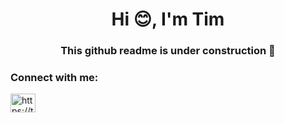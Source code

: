 <h1 align="center">Hi 😊, I'm Tim</h1>
<h3 align="center">This github readme is under construction 🐒</h3>

<h3 align="left">Connect with me:</h3>
<p align="left">
<a href="https://twitter.com/https://twitter.com/ohtimmm" target="blank"><img align="center" src="https://raw.githubusercontent.com/rahuldkjain/github-profile-readme-generator/master/src/images/icons/Social/twitter.svg" alt="https://twitter.com/ohtimmm" height="30" width="40" /></a>
</p>
